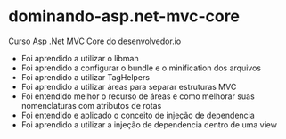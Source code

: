 # dominando-asp.net-mvc-core
Curso Asp .Net MVC Core do desenvolvedor.io

- Foi aprendido a utilizar o libman
- Foi aprendido a configurar o bundle e o minification dos arquivos
- Foi aprendido a utilizar TagHelpers
- Foi aprendido a utilizar áreas para separar estruturas MVC
- Foi entendido melhor o recurso de áreas e como melhorar suas nomenclaturas com atributos de rotas
- Foi entendido e aplicado o conceito de injeção de dependencia
- Foi aprendido a utilizar a injeção de dependencia dentro de uma view